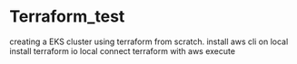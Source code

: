 # Terraform_test
creating a EKS cluster using terraform from scratch.
install aws cli on local 
install terraform io local 
connect terraform with aws
execute 
